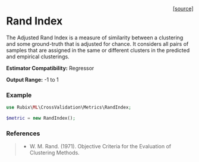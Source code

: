 <span style="float:right;"><a href="https://github.com/RubixML/RubixML/blob/master/src/CrossValidation/Metrics/RandIndex.php">[source]</a></span>

# Rand Index
The Adjusted Rand Index is a measure of similarity between a clustering and some ground-truth that is adjusted for chance. It considers all pairs of samples that are assigned in the same or different clusters in the predicted and empirical clusterings.

**Estimator Compatibility:** Regressor

**Output Range:** -1 to 1

### Example
```php
use Rubix\ML\CrossValidation\Metrics\RandIndex;

$metric = new RandIndex();
```

### References
>- W. M. Rand. (1971). Objective Criteria for the Evaluation of  Clustering Methods.